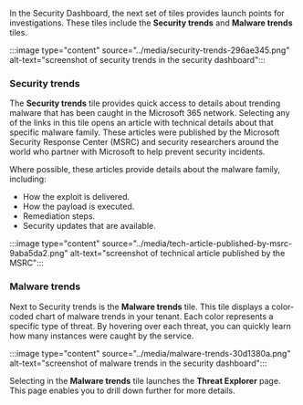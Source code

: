 In the Security Dashboard, the next set of tiles provides launch points for investigations. These tiles include the **Security trends** and **Malware trends** tiles.

:::image type="content" source="../media/security-trends-296ae345.png" alt-text="screenshot of security trends in the security dashboard":::


### Security trends

The **Security trends** tile provides quick access to details about trending malware that has been caught in the Microsoft 365 network. Selecting any of the links in this tile opens an article with technical details about that specific malware family. These articles were published by the Microsoft Security Response Center (MSRC) and security researchers around the world who partner with Microsoft to help prevent security incidents.

Where possible, these articles provide details about the malware family, including:

 -  How the exploit is delivered.
 -  How the payload is executed.
 -  Remediation steps.
 -  Security updates that are available.

:::image type="content" source="../media/tech-article-published-by-msrc-9aba5da2.png" alt-text="screenshot of technical article published by the MSRC":::


### Malware trends

Next to Security trends is the **Malware trends** tile. This tile displays a color-coded chart of malware trends in your tenant. Each color represents a specific type of threat. By hovering over each threat, you can quickly learn how many instances were caught by the service.

:::image type="content" source="../media/malware-trends-30d1380a.png" alt-text="screenshot of malware trends in the security dashboard":::


Selecting in the **Malware trends** tile launches the **Threat Explorer** page. This page enables you to drill down further for more details.

